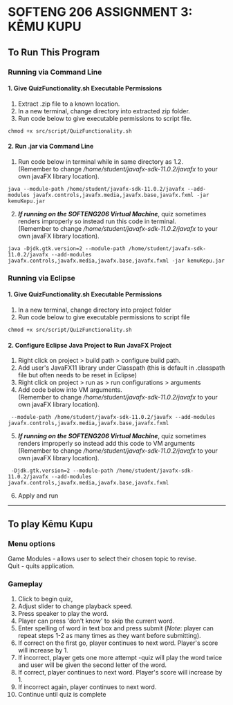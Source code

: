 # SOFTENG 206 ASSIGNMENT 3: KĒMU KUPU #

## To Run This Program ##

### Running via Command Line ###

#### 1. Give QuizFunctionality.sh Executable Permissions ####
1. Extract .zip file to a known location.
2. In a new terminal, change directory into extracted zip folder.
3. Run code below to give executable permissions to script file.
```shell
chmod +x src/script/QuizFunctionality.sh
```

#### 2. Run .jar via Command Line ####
1. Run code below in terminal while in same directory as 1.2.  
(Remember to change */home/student/javafx-sdk-11.0.2/javafx* to your own javaFX library location).
```shell
java --module-path /home/student/javafx-sdk-11.0.2/javafx --add-modules javafx.controls,javafx.media,javafx.base,javafx.fxml -jar kemuKepu.jar
```

2. ***If running on the SOFTENG206 Virtual Machine***, quiz sometimes renders improperly so instead run this code in terminal.  
(Remember to change */home/student/javafx-sdk-11.0.2/javafx* to your own javaFX library location).
```shell
java -Djdk.gtk.version=2 --module-path /home/student/javafx-sdk-11.0.2/javafx --add-modules javafx.controls,javafx.media,javafx.base,javafx.fxml -jar kemuKepu.jar
```

### Running via Eclipse ###
#### 1. Give QuizFunctionality.sh Executable Permissions ####
1. In a new terminal, change directory into project folder
2. Run code below to give executable permissions to script file
```shell
chmod +x src/script/QuizFunctionality.sh
```

#### 2. Configure Eclipse Java Project to Run JavaFX Project ####
1. Right click on project > build path > configure build path.
2. Add user's JavaFX11 library under Classpath (this is default in .classpath file but often needs to be reset in Eclipse)
3. Right click on project > run as > run configurations > arguments  
4. Add code below into VM arguments.  
(Remember to change */home/student/javafx-sdk-11.0.2/javafx* to your own javaFX library location).
```shell
 --module-path /home/student/javafx-sdk-11.0.2/javafx --add-modules javafx.controls,javafx.media,javafx.base,javafx.fxml
```

5. ***If running on the SOFTENG206 Virtual Machine***, quiz sometimes renders improperly so instead add this code to VM arguments  
(Remember to change */home/student/javafx-sdk-11.0.2/javafx* to your own javaFX library location).
```shell
 -Djdk.gtk.version=2 --module-path /home/student/javafx-sdk-11.0.2/javafx --add-modules javafx.controls,javafx.media,javafx.base,javafx.fxml
```
6. Apply and run
- - - -
## To play Kēmu Kupu
### Menu options
Game Modules - allows user to select their chosen topic to revise.  
Quit - quits application.

### Gameplay
1. Click to begin quiz,
2. Adjust slider to change playback speed.
3. Press speaker to play the word.
4. Player can press 'don't know' to skip the current word.
4. Enter spelling of word in text box and press submit (*Note*: player can repeat steps 1-2 as many times as they want before submitting).
5. If correct on the first go, player continues to next word. Player's score will increase by 1.
6. If incorrect, player gets one more attempt -quiz will play the word twice and user will be given the second letter of the word.
7. If correct, player continues to next word. Player's score will increase by 1.
8. If incorrect again, player continues to next word.
9. Continue until quiz is complete

